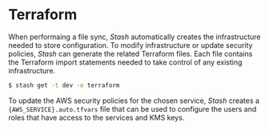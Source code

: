 # Terraform

When performaing a file sync, *Stash* automatically creates the infrastructure needed to store configuration. To modify infrastructure or update security policies, *Stash* can generate the related Terraform files. Each file contains the Terraform import statements needed to take control of any existing infrastructure. 

```bash
$ stash get -t dev -o terraform
```

To update the AWS security policies for the chosen service, *Stash* creates a `{AWS_SERVICE}.auto.tfvars` file that can be used to configure the users and roles that have access to the services and KMS keys.